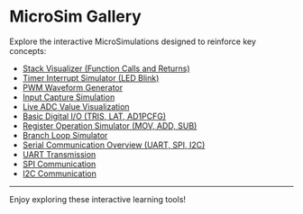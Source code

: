 # MicroSim Gallery

Explore the interactive MicroSimulations designed to reinforce key concepts:

- [Stack Visualizer (Function Calls and Returns)](./stack-tray-sim/sim/index.html)
- [Timer Interrupt Simulator (LED Blink)](./timer-isr-sim/sim/index.html)
- [PWM Waveform Generator](./pwm-sim/sim/pwm-sim.html)
- [Input Capture Simulation](./ic_sim/sim/ic-sim.html)
- [Live ADC Value Visualization](./acd-sim/sim/adc-sim.html)
- [Basic Digital I/O (TRIS, LAT, AD1PCFG)](./ch1-pin-config-sim/sim/index.html)
- [Register Operation Simulator (MOV, ADD, SUB)](./ch2-register-sim/sim/index.html)
- [Branch Loop Simulator](./ch3-branch-loop-sim/sim/index.html)
- [Serial Communication Overview (UART, SPI, I2C)](./ch8-serial-comm-overview/index.html)
- [UART Transmission](./uart-transmission/sim/index.html)
- [SPI Communication](./spi-communication/sim/index.html)
- [I2C Communication](./i2c-communication/sim/index.html)

---

Enjoy exploring these interactive learning tools!
